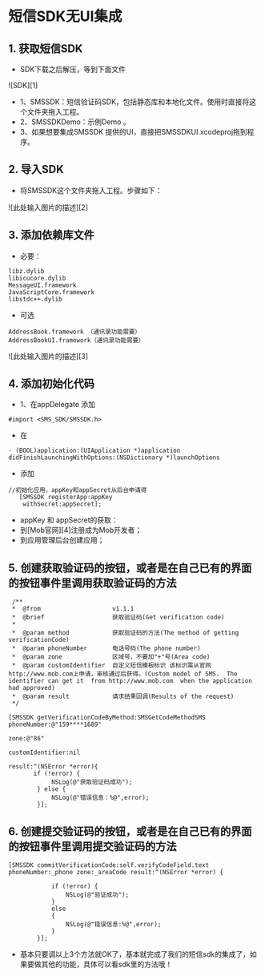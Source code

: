 # 短信SDK无UI集成

## 1. 获取短信SDK
- SDK下载之后解压，等到下面文件

![SDK][1]
- 1、SMSSDK：短信验证码SDK，包括静态库和本地化文件。使用时直接将这个文件夹拖入工程。
- 2、SMSSDKDemo：示例Demo 。
- 3、如果想要集成SMSSDK 提供的UI，直接把SMSSDKUI.xcodeproj拖到程序。

## 2. 导入SDK
- 将SMSSDK这个文件夹拖入工程。步骤如下：

![此处输入图片的描述][2]

## 3. 添加依赖库文件
- 必要：

```objc
libz.dylib
libicucore.dylib
MessageUI.framework
JavaScriptCore.framework
libstdc++.dylib
```

- 可选

```objc
AddressBook.framework （通讯录功能需要）
AddressBookUI.framework（通讯录功能需要）
```
![此处输入图片的描述][3]
## 4. 添加初始化代码
- 1、在appDelegate 添加

```objc
#import <SMS_SDK/SMSSDK.h>
```
- 在

```objc
- (BOOL)application:(UIApplication *)application didFinishLaunchingWithOptions:(NSDictionary *)launchOptions
```
- 添加

```objc
//初始化应用，appKey和appSecret从后台申请得
   [SMSSDK registerApp:appKey
    withSecret:appSecret];
```
- appKey 和 appSecret的获取：
 - 到[Mob官网][4]注册成为Mob开发者；
 - 到应用管理后台创建应用；

## 5. 创建获取验证码的按钮，或者是在自己已有的界面的按钮事件里调用获取验证码的方法

```objc
 /**
 *  @from                    v1.1.1
 *  @brief                   获取验证码(Get verification code)
 *
 *  @param method            获取验证码的方法(The method of getting verificationCode)
 *  @param phoneNumber       电话号码(The phone number)
 *  @param zone              区域号，不要加"+"号(Area code)
 *  @param customIdentifier  自定义短信模板标识 该标识需从官网http://www.mob.com上申请，审核通过后获得。(Custom model of SMS.  The identifier can get it  from http://www.mob.com  when the application had approved)
 *  @param result            请求结果回调(Results of the request)
 */

[SMSSDK getVerificationCodeByMethod:SMSGetCodeMethodSMS phoneNumber:@"159****1689"
                                                               zone:@"86"
                                                   customIdentifier:nil
                                                             result:^(NSError *error){
       if (!error) {
            NSLog(@"获取验证码成功");
        } else {
            NSLog(@"错误信息：%@",error);
        }];
```

## 6. 创建提交验证码的按钮，或者是在自己已有的界面的按钮事件里调用提交验证码的方法
```objc
[SMSSDK commitVerificationCode:self.verifyCodeField.text phoneNumber:_phone zone:_areaCode result:^(NSError *error) {

            if (!error) {
                NSLog(@"验证成功");
            }
            else
            {
                NSLog(@"错误信息:%@",error);
            }
        }];
```

- 基本只要调以上3个方法就OK了，基本就完成了我们的短信sdk的集成了，如果要做其他的功能，具体可以看sdk里的方法哦！
